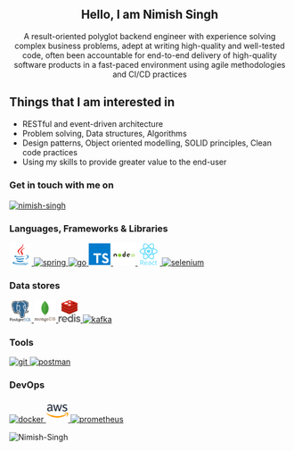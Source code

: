 <h2 align="center">Hello, I am Nimish Singh</h2>
<p align="center">A result-oriented polyglot backend engineer with experience solving complex business problems, adept at writing high-quality and well-tested code, often been accountable for end-to-end delivery of high-quality software products in a fast-paced environment using agile methodologies and CI/CD practices</p>

## Things that I am interested in
- RESTful and event-driven architecture
- Problem solving, Data structures, Algorithms
- Design patterns, Object oriented modelling, SOLID principles, Clean code practices
- Using my skills to provide greater value to the end-user 

### Get in touch with me on
<a href="https://www.linkedin.com/in/nimish-singh" target="blank"><img align="center" src="https://raw.githubusercontent.com/rahuldkjain/github-profile-readme-generator/master/src/images/icons/Social/linked-in-alt.svg" alt="nimish-singh" height="30" width="40" /></a>

<h3 align="left">Languages, Frameworks & Libraries</h3>
<p align="left"> 
  <a href="https://www.java.com" target="_blank" rel="noreferrer"> 
  <img src="https://raw.githubusercontent.com/devicons/devicon/master/icons/java/java-original.svg" alt="java" width="40" height="40"/> </a>
  <a href="https://spring.io/" target="_blank" rel="noreferrer"> 
  <img src="https://www.vectorlogo.zone/logos/springio/springio-icon.svg" alt="spring" width="40" height="40"/> </a>
  <a href="https://go.dev/" target="_blank" rel="noreferrer"> 
  <img src="https://www.vectorlogo.zone/logos/golang/golang-icon.svg" alt="go" width="40" height="40"/> </a>
  <a href="https://www.typescriptlang.org/" target="_blank" rel="noreferrer">
  <img src="https://raw.githubusercontent.com/devicons/devicon/master/icons/typescript/typescript-original.svg" alt="typescript" width="40" height="40"/> </a> 
  <a href="https://nodejs.org" target="_blank" rel="noreferrer"> 
  <img src="https://raw.githubusercontent.com/devicons/devicon/master/icons/nodejs/nodejs-original-wordmark.svg" alt="nodejs" width="40" height="40"/> </a> 
  <a href="https://reactjs.org/" target="_blank" rel="noreferrer"> 
  <img src="https://raw.githubusercontent.com/devicons/devicon/master/icons/react/react-original-wordmark.svg" alt="react" width="40" height="40"/> </a> 
  <a href="https://www.selenium.dev" target="_blank" rel="noreferrer"> 
  <img src="https://raw.githubusercontent.com/detain/svg-logos/780f25886640cef088af994181646db2f6b1a3f8/svg/selenium-logo.svg" alt="selenium" width="40" height="40"/> </a>
</p>  

<h3 align="left">Data stores</h3>
<p align="left"> 
  <a href="https://www.postgresql.org" target="_blank" rel="noreferrer"> 
  <img src="https://raw.githubusercontent.com/devicons/devicon/master/icons/postgresql/postgresql-original-wordmark.svg" alt="postgresql" width="40" height="40"/> </a> 
  <a href="https://www.mongodb.com/" target="_blank" rel="noreferrer"> 
  <img src="https://raw.githubusercontent.com/devicons/devicon/master/icons/mongodb/mongodb-original-wordmark.svg" alt="mongodb" width="40" height="40"/> </a> 
  <a href="https://redis.io" target="_blank" rel="noreferrer"> 
  <img src="https://raw.githubusercontent.com/devicons/devicon/master/icons/redis/redis-original-wordmark.svg" alt="redis" width="40" height="40"/> </a> 
  <a href="https://kafka.apache.org/" target="_blank" rel="noreferrer"> 
  <img src="https://www.vectorlogo.zone/logos/apache_kafka/apache_kafka-icon.svg" alt="kafka" width="40" height="40"/> </a> 
</p>


<h3 align="left">Tools</h3>
<p align="left"> 
  <a href="https://git-scm.com/" target="_blank" rel="noreferrer"> 
  <img src="https://www.vectorlogo.zone/logos/git-scm/git-scm-icon.svg" alt="git" width="40" height="40"/> </a> 
  <a href="https://postman.com" target="_blank" rel="noreferrer"> 
  <img src="https://www.vectorlogo.zone/logos/getpostman/getpostman-icon.svg" alt="postman" width="40" height="40"/> </a> 
</p>  

<h3 align="left">DevOps</h3>
<p align="left"> 
  <a href="https://www.docker.com/" target="_blank" rel="noreferrer"> 
  <img src="https://www.vectorlogo.zone/logos/docker/docker-icon.svg" alt="docker" width="40" height="40"/> </a>
  <a href="https://aws.amazon.com" target="_blank" rel="noreferrer"> 
  <img src="https://raw.githubusercontent.com/devicons/devicon/master/icons/amazonwebservices/amazonwebservices-original-wordmark.svg" alt="aws" width="40" height="40"/> </a> 
  <a href="https://prometheus.io/" target="_blank" rel="noreferrer"> 
  <img src="https://www.vectorlogo.zone/logos/prometheusio/prometheusio-icon.svg" alt="prometheus" width="40" height="40"/> </a> 
</p>

<p>
  <img align="center" src="https://github-readme-stats.vercel.app/api/top-langs?username=Nimish-Singh&show_icons=true&locale=en&layout=compact" alt="Nimish-Singh" />
</p>
